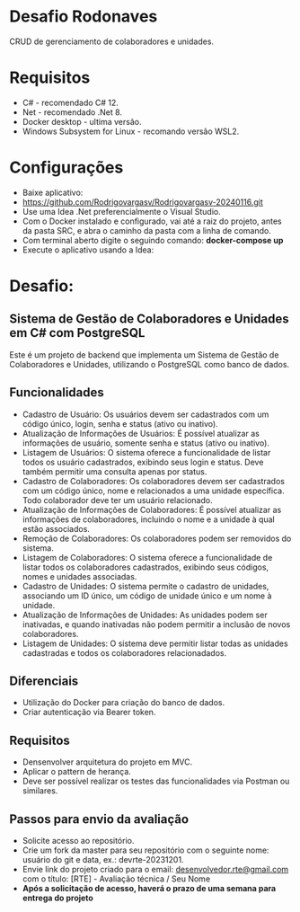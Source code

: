 # Desafio Rodonaves
CRUD de gerenciamento de colaboradores e unidades.


# Requisitos
- C# - recomendado C# 12.
- Net - recomendado .Net 8.
- Docker desktop - ultima versão.
- Windows Subsystem for Linux - recomando versão WSL2.


# Configurações
* Baixe aplicativo:
* https://github.com/Rodrigovargasv/Rodrigovargasv-20240116.git
* Use uma Idea .Net preferencialmente o Visual Studio.
* Com o Docker instalado e configurado, vai até a raiz do projeto, antes da pasta SRC, e abra o caminho da pasta com a linha de comando.
* Com terminal aberto digite o seguindo comando: **docker-compose up**
* Execute o aplicativo usando a Idea:

# Desafio:
## Sistema de Gestão de Colaboradores e Unidades em C# com PostgreSQL

Este é um projeto de backend que implementa um Sistema de Gestão de Colaboradores e Unidades, utilizando o PostgreSQL como banco de dados.

## **Funcionalidades**
* Cadastro de Usuário: Os usuários devem ser cadastrados com um código único, login, senha e status (ativo ou inativo).
* Atualização de Informações de Usuários: É possível atualizar as informações de usuário, somente senha e status (ativo ou inativo).
* Listagem de Usuários: O sistema oferece a funcionalidade de listar todos os usuário cadastrados, exibindo seus login e status. Deve também permitir uma consulta apenas por status.
* Cadastro de Colaboradores: Os colaboradores devem ser cadastrados com um código único, nome e relacionados a uma unidade específica. Todo colaborador deve ter um usuário relacionado.
* Atualização de Informações de Colaboradores: É possível atualizar as informações de colaboradores, incluindo o nome e a unidade à qual estão associados.
* Remoção de Colaboradores: Os colaboradores podem ser removidos do sistema.
* Listagem de Colaboradores: O sistema oferece a funcionalidade de listar todos os colaboradores cadastrados, exibindo seus códigos, nomes e unidades associadas.
* Cadastro de Unidades: O sistema permite o cadastro de unidades, associando um ID único, um código de unidade único e um nome à unidade.
* Atualização de Informações de Unidades: As unidades podem ser inativadas, e quando inativadas não podem permitir a inclusão de novos colaboradores.
* Listagem de Unidades: O sistema deve permitir listar todas as unidades cadastradas e todos os colaboradores relacionadados.

## **Diferenciais**
* Utilização do Docker para criação do banco de dados.
* Criar autenticação via Bearer token. 

## **Requisitos**
* Densenvolver arquitetura do projeto em MVC.
* Aplicar o pattern de herança.
* Deve ser possível realizar os testes das funcionalidades via Postman ou similares.

## **Passos para envio da avaliação**
* Solicite acesso ao repositório.
* Crie um fork da master para seu repositório com o seguinte nome: usuário do git e data, ex.: devrte-20231201.
* Envie link do projeto criado para o email: desenvolvedor.rte@gmail.com com o título: [RTE] - Avaliação técnica / Seu Nome
* **Após a solicitação de acesso, haverá o prazo de uma semana para entrega do projeto**
